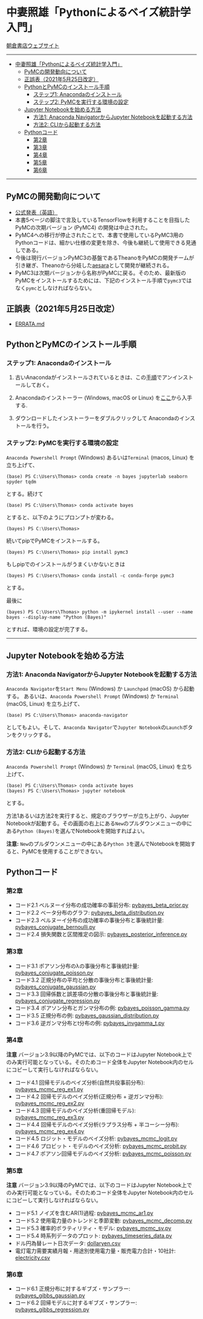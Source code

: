 # 中妻照雄「Pythonによるベイズ統計学入門」

[朝倉書店ウェブサイト](https://www.asakura.co.jp/books/isbn/978-4-254-12898-7/ "朝倉書店ウェブサイト")

---

- [中妻照雄「Pythonによるベイズ統計学入門」](#中妻照雄pythonによるベイズ統計学入門)
  - [PyMCの開発動向について](#pymcの開発動向について)
  - [正誤表（2021年5月25日改定）](#正誤表2021年5月25日改定)
  - [PythonとPyMCのインストール手順](#pythonとpymcのインストール手順)
    - [ステップ1: Anacondaのインストール](#ステップ1-anacondaのインストール)
    - [ステップ2: PyMCを実行する環境の設定](#ステップ2-pymcを実行する環境の設定)
  - [Jupyter Notebookを始める方法](#jupyter-notebookを始める方法)
    - [方法1: Anaconda NavigatorからJupyter Notebookを起動する方法](#方法1-anaconda-navigatorからjupyter-notebookを起動する方法)
    - [方法2: CLIから起動する方法](#方法2-cliから起動する方法)
  - [Pythonコード](#pythonコード)
    - [第2章](#第2章)
    - [第3章](#第3章)
    - [第4章](#第4章)
    - [第5章](#第5章)
    - [第6章](#第6章)

---

## PyMCの開発動向について

+ [公式発表（英語）](https://pymc-devs.medium.com/the-future-of-pymc3-or-theano-is-dead-long-live-theano-d8005f8a0e9b)
+ 本書5ページの脚注で言及しているTensorFlowを利用することを目指したPyMCの次期バージョン (PyMC4) の開発は中止された。
+ PyMC4への移行が停止されたことで、本書で使用しているPyMC3用のPythonコードは、細かい仕様の変更を除き、今後も継続して使用できる見通しである。
+ 今後は現行バージョンPyMC3の基盤であるTheanoをPyMCの開発チームが引き継ぎ、Theanoから分岐した[aesara](https://github.com/aesara-devs/aesara)として開発が継続される。
+ PyMC3は次期バージョンから名称がPyMCに戻る。そのため、最新版のPyMCをインストールするためには、下記のインストール手順で`pymc3`ではなく`pymc`としなければならない。

## 正誤表（2021年5月25日改定）

+ [ERRATA.md](ERRATA.md)

## PythonとPyMCのインストール手順

### ステップ1: Anacondaのインストール

1. 古いAnacondaがインストールされているときは、この[手順](https://docs.anaconda.com/anaconda/install/uninstall/)でアンインストールしておく。

2. Anacondaのインストーラー (Windows, macOS or Linux) を[ここ](https://www.anaconda.com/distribution/)から入手する.

3. ダウンロードしたインストーラーをダブルクリックして Anacondaのインストールを行う。

### ステップ2: PyMCを実行する環境の設定

`Anaconda Powershell Prompt` (Windows) あるいは`Terminal` (macos, Linux) を立ち上げて、

```IPython
(base) PS C:\Users\Thomas> conda create -n bayes jupyterlab seaborn spyder tqdm
```

とする。続けて

```IPython
(base) PS C:\Users\Thomas> conda activate bayes
```

とすると、以下のようにプロンプトが変わる。

```IPython
(bayes) PS C:\Users\Thomas>
```

続いてpipでPyMCをインストールする。

```IPython
(bayes) PS C:\Users\Thomas> pip install pymc3
```

もしpipでのインストールがうまくいかないときは

```IPython
(bayes) PS C:\Users\Thomas> conda install -c conda-forge pymc3
```

とする。

最後に

```IPython
(bayes) PS C:\Users\Thomas> python -m ipykernel install --user --name bayes --display-name "Python (Bayes)"
```

とすれば、環境の設定が完了する。

---

## Jupyter Notebookを始める方法

### 方法1: Anaconda NavigatorからJupyter Notebookを起動する方法

`Anaconda Navigator`を`Start Menu` (Windows) か `Launchpad` (macOS) から起動する。 あるいは、`Anaconda Powershell Prompt` (Windows) か `Terminal` (macOS, Linux) を立ち上げて、

```IPython
(base) PS C:\Users\Thomas> anaconda-navigator
```

としてもよい。そして、`Anaconda Navigator`で`Jupyter Notebook`の`Launch`ボタンをクリックする。

### 方法2: CLIから起動する方法

`Anaconda Powershell Prompt` (Windows) か `Terminal` (macOS, Linux) を立ち上げて、

```IPython
(base) PS C:\Users\Thomas> conda activate bayes
(bayes) PS C:\Users\Thomas> jupyter notebook
```

とする。

方法1あるいは方法2を実行すると、規定のブラウザーが立ち上がり、Jupyter Notebookが起動する。その画面の右上にある`New`のプルダウンメニューの中にある`Python (Bayes)`を選んでNotebookを開始すればよい。

**注意:** `New`のプルダウンメニューの中にある`Python 3`を選んでNotebookを開始すると、PyMCを使用することができない。

## Pythonコード

### 第2章

+ コード2.1 ベルヌーイ分布の成功確率の事前分布: [pybayes\_beta\_prior.py](python/pybayes_beta_prior.py)
+ コード2.2 ベータ分布のグラフ: [pybayes\_beta\_distribution.py](python/pybayes_beta_distribution.py)
+ コード2.3 ベルヌーイ分布の成功確率の事後分布と事後統計量: [pybayes\_conjugate\_bernoulli.py](python/pybayes_conjugate_bernoulli.py)
+ コード2.4 損失関数と区間推定の図示: [pybayes\_posterior\_inference.py](python/pybayes_posterior_inference.py)

### 第3章

+ コード3.1 ポアソン分布の&lambda;の事後分布と事後統計量: [pybayes\_conjugate\_poisson.py](python/pybayes_conjugate_poisson.py)
+ コード3.2 正規分布の平均と分散の事後分布と事後統計量: [pybayes\_conjugate\_gaussian.py](python/pybayes_conjugate_gaussian.py)
+ コード3.3 回帰係数と誤差項の分散の事後分布と事後統計量: [pybayes\_conjugate\_regression.py](python/pybayes_conjugate_regression.py)
+ コード3.4 ポアソン分布とガンマ分布の例: [pybayes\_poisson\_gamma.py](python/pybayes_poisson_gamma.py)
+ コード3.5 正規分布の例: [pybayes\_gaussian\_distribution.py](python/pybayes_gaussian_distribution.py)
+ コード3.6 逆ガンマ分布とt分布の例: [pybayes\_invgamma\_t.py](python/pybayes_invgamma_t.py)

### 第4章

**注意** バージョン3.9以降のPyMCでは、以下のコードはJupyter Notebook上でのみ実行可能となっている。そのためコード全体をJupyter Notebook内のセルにコピーして実行しなければならない。

+ コード4.1 回帰モデルのベイズ分析(自然共役事前分布): [pybayes\_mcmc\_reg\_ex1.py](python/pybayes_mcmc_reg_ex1.py)
+ コード4.2 回帰モデルのベイズ分析(正規分布 + 逆ガンマ分布): [pybayes\_mcmc\_reg\_ex2.py](python/pybayes_mcmc_reg_ex2.py)
+ コード4.3 回帰モデルのベイズ分析(重回帰モデル): [pybayes\_mcmc\_reg\_ex3.py](python/pybayes_mcmc_reg_ex3.py)
+ コード4.4 回帰モデルのベイズ分析(ラプラス分布 + 半コーシー分布): [pybayes\_mcmc\_reg\_ex4.py](python/pybayes_mcmc_reg_ex4.py)
+ コード4.5 ロジット・モデルのベイズ分析: [pybayes\_mcmc\_logit.py](python/pybayes_mcmc_logit.py)
+ コード4.6 プロビット・モデルのベイズ分析: [pybayes\_mcmc\_probit.py](python/pybayes_mcmc_probit.py)
+ コード4.7 ポアソン回帰モデルのベイズ分析: [pybayes\_mcmc\_poisson.py](python/pybayes_mcmc_poisson.py)

### 第5章

**注意** バージョン3.9以降のPyMCでは、以下のコードはJupyter Notebook上でのみ実行可能となっている。そのためコード全体をJupyter Notebook内のセルにコピーして実行しなければならない。

+ コード5.1 ノイズを含むAR(1)過程: [pybayes\_mcmc\_ar1.py](python/pybayes_mcmc_ar1.py)
+ コード5.2 使用電力量のトレンドと季節変動: [pybayes\_mcmc\_decomp.py](python/pybayes_mcmc_decomp.py)
+ コード5.3 確率的ボラティリティ・モデル: [pybayes\_mcmc\_sv.py](python/pybayes_mcmc_sv.py)
+ コード5.4 時系列データのプロット: [pybayes\_timeseries\_data.py](python/pybayes_timeseries_data.py)
+ ドル円為替レート日次データ: [dollaryen.csv](python/dollaryen.csv)
+ 電灯電力需要実績月報・用途別使用電力量・販売電力合計・10社計: [electricity.csv](python/electricity.csv)

### 第6章

+ コード6.1 正規分布に対するギブズ・サンプラー: [pybayes\_gibbs\_gaussian.py](python/pybayes_gibbs_gaussian.py)
+ コード6.2 回帰モデルに対するギブズ・サンプラー: [pybayes\_gibbs\_regression.py](python/pybayes_gibbs_regression.py)
